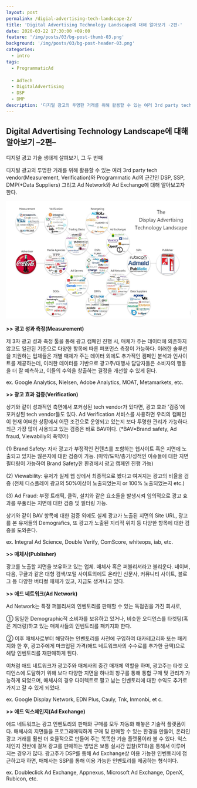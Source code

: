 ```yaml
---
layout: post
permalink: /digial-advertising-tech-landscape-2/
title: 'Digital Advertising Technology Landscape에 대해 알아보기 -2편-'
date: 2020-03-22 17:30:00 +09:00
feature: '/img/posts/03/bg-post-thumb-03.png'
background: '/img/posts/03/bg-post-header-03.png'
categories:
  - intro
tags:
  - ProgrammaticAd

  - AdTech
  - DigitalAdvertising
  - DSP
  - DMP
description: '디지털 광고의 투명한 거래를 위해 활용할 수 있는 여러 3rd party tech vendor(Measurement, Verification)와 Programmatic Ad의 근간인 DSP, SSP, DMP(+Data Suppliers) 그리고 Ad Network와 Ad Exchange에 대해 알아보고자 한다.'
---
```




## Digital Advertising Technology Landscape에 대해 알아보기 –2편–

디지털 광고 기술 생태계 살펴보기, 그 두 번째



디지털 광고의 투명한 거래를 위해 활용할 수 있는 여러 3rd party tech vendor(Measurement, Verification)와 Programmatic Ad의 근간인 DSP, SSP, DMP(+Data Suppliers) 그리고 Ad Network와 Ad Exchange에 대해 알아보고자 한다.

 

![랜드스케이프](/img/posts/01/01.JPG)



**>>** **광고 성과 측정(Measurement)**

제 3자 광고 성과 측정 툴을 통해 광고 캠페인 진행 시, 매체가 주는 데이터에 의존하지 않고도 일관된 기준으로 다양한 항목에 따른 퍼포먼스 측정이 가능하다. 이러한 솔루션을 지원하는 업체들은 개별 매체가 주는 데이터 외에도 추가적인 캠페인 분석과 인사이트를 제공하는데, 이러한 데이터를 기반으로 광고주/대행사 담당자들은 소비자의 행동을 더 잘 예측하고, 이들의 수익을 창출하는 결정을 개선할 수 있게 된다.

ex.  Google Analytics, Nielsen, Adobe Analytics, MOAT, Metamarkets, etc.



**>> 광고 효과 검증(Verification)** 

상기와 같이 성과적인 측면에서 포커싱된 tech vendor가 있다면, 광고 효과 '검증'에 포커싱된 tech vendor들도 있다. Ad Verification 서비스를 사용하면 우리의 캠페인이 현재 어떠한 상황에서 어떤 조건으로 운영되고 있는지 보다 투명한 관리가 가능하다.  최근 가장 많이 사용되고 있는 검증은 바로 BAV이다. (*BAV=Brand safety, Ad fraud, Viewabiliy의 축약어)

(1) Brand Safety: 자사 광고가 부정적인 컨텐츠를 포함하는 웹사이트 혹은 지면에 노출되고 있지는 않은지에 대한 검증이 가능. (마약/도박/총기/성적인 이슈들에 대한 지면 필터링이 가능하여 Brand Safety한 환경에서 광고 캠페인 진행 가능)

(2) Viewability: 유저가 실제 웹 상에서 최종적으로 봤다고 여겨지는 광고의 비율을 검증 (전체 디스플레이 광고의 50%이상이 노출되었는지 or 100% 노출되었는지 etc.)

(3) Ad Fraud: 부정 트래픽, 클릭, 설치와 같은 요소들을 발생시켜 임의적으로 광고 효과를 부풀리는 지면에 대한 검증 및 필터링 가능.

상기와 같이 BAV 항목에 대한 검증 외에도 실제 광고가 노출된 지면의 Site URL, 광고를 본 유저들의 Demografics, 또 광고가 노출된 지리적 위치 등 다양한 항목에 대한 검증을 도와준다.

ex.  Integral Ad Science, Double Verify, ComScore, whiteops, iab, etc.



**>> 매체사(Publisher)**

광고를 노출할 지면을 보유하고 있는 업체. 매체사 혹은 퍼블리셔라고 불리운다.  네이버, 다음, 구글과 같은 대형 검색/포털 사이트외에도 온라인 신문사, 커뮤니티 사이트, 블로그 등 다양한 버티컬 매체가 있고, 지금도 생겨나고 있다.



**>> 애드 네트워크(Ad Network)**

Ad Network는 특정 퍼블리셔의 인벤토리를 판매할 수 있는 독점권을 가진 회사로,

① 동일한 Demographic적 소비자를 보유하고 있거나, 비슷한 오디언스를 타겟팅(혹은 게더링)하고 있는 매체사들의 인벤토리를 패키지화 한다.

② 이후 매체사로부터 해당하는 인벤토리를 사전에 구입하여 대카테고리화 또는 패키지화 한 후, 광고주에게 마크업된 가격(애드 네트워크사의 수수료를 추가한 금액)으로 해당 인벤토리를 재판매하게 된다.

이처럼 애드 네트워크가 광고주와 매체사의 중간 매개체 역할을 하며, 광고주는 타겟 오디언스에 도달하기 위해 보다 다양한 지면을 하나의 창구를 통해 통합 구매 및 관리가 가능하게 되었으며, 매체사의 경우 다이렉트로 팔고 남는 인벤토리에 대한 수익도 추가로 가지고 갈 수 있게 되었다. 

ex. Google Display Network, EDN Plus, Cauly, Tnk, Inmonbi, et c.



**>> 애드 익스체인지(Ad Exchange)**

애드 네트워크는 광고 인벤토리의 판매와 구매를 모두 자동화 해놓은 기술적 플랫폼이다.  매체사의 지면들을 프로그래매틱하게 구매 및 판매할 수 있는 환경을 만들어, 온라인 광고 거래를 훨씬 더 효율적으로 만들어 주는 똑똑한 기술 플랫폼이라 볼 수 있다. 익스체인지 전반에 걸쳐 광고를 판매하는 방법은 보통 실시간 입찰(RTB)을 통해서 이루어 지는 경우가 많다. 광고주가 DSP를 통해 Ad Exchange상 이용 가능한 인벤토리에 접근하고자 하면, 매체사는 SSP를 통해 이용 가능한 인벤토리를 제공하는 형식이다.  

ex. Doubleclick Ad Exchange, Appnexus, Microsoft Ad Exchange, OpenX, Rubicon, etc.





